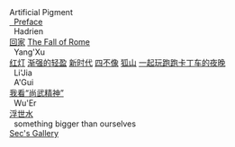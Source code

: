 <div class="logo-container">
    <!-- <div class="logo-image"><img src="pic/text-logo.png" width="120px" alt=“LOGO”></div> -->
    <div class="logo-text">Artificial Pigment</div>
</div>

<div class="new-sidebar">
    <a href="#/README" class="member"><i class="fa fa-bug"></i>&nbsp;&nbsp;Preface</a>
    <div class="member" onclick="pushout('hdl-work-list')"><i class="fa fa-street-view"></i>&nbsp;&nbsp;Hadrien</a></div>
        <div class="work-list" id="hdl-work-list">
            <a href="#/hdl/回家" class="works">回家</a>
            <a href="#/ver.en/TheFallofRome" class="works">The Fall of Rome</a>
        </div>  
    <div class="member" onclick="pushout('yx-work-list')"><i class="fa fa-puzzle-piece"></i>&nbsp;&nbsp;Yang'Xu</div>
        <div class="work-list" id="yx-work-list">
            <a href="#/yx/红灯" class="works">红灯</a>
            <a href="#/yx/渐强的轻盈" class="works">渐强的轻盈</a>
            <a href="#/yx/新时代" class="works">新时代</a>
            <a href="#/yx/四不像" class="works">四不像</a>
            <a href="#/yx/狐山" class="works">狐山</a>
            <a href="#/yx/一起玩跑跑卡丁车的夜晚" class="works">一起玩跑跑卡丁车的夜晚</a>
        </div>
    <div class="member"><i class="fa fa-spinner"></i>&nbsp;&nbsp;Li'Jia</div>
    <div class="member" onclick="pushout('ag-work-list')"><i class="fa fa-bicycle"></i>&nbsp;&nbsp;A'Gui</div>
        <div class="work-list" id="ag-work-list">
            <a href="#/ag/我看尚武精神" class="works">我看“尚武精神”</a>
        </div>
    <div class="member" onclick="pushout('we-work-list')"><i class="fa fa-puzzle-piece"></i>&nbsp;&nbsp;Wu'Er</div>
            <div class="work-list" id="we-work-list">
            <a href="#/yx/浮世水" class="works">浮世水</a>
            </div> 
    <div class="member" style="text-transform:lowercase;" onclick="pushout('more-stuff')"><i class="fa fa-arrow-circle-up"></i>&nbsp;&nbsp;something bigger than ourselves</div>
        <div class="work-list" id="more-stuff">
            <a href="#/biggerThanUs/Sec's Gallery" class="works">Sec's Gallery</a> 
        </div>
</div>